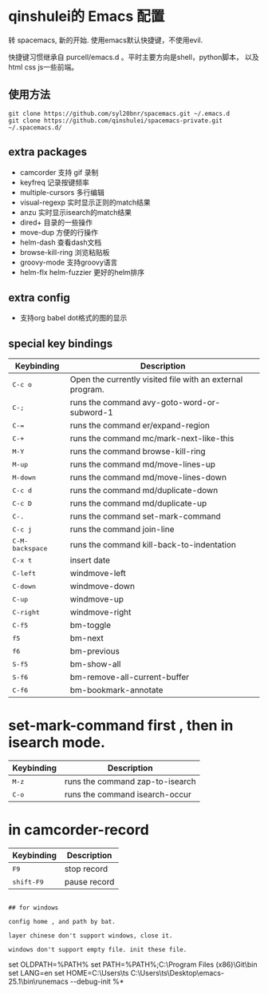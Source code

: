 # qinshulei的 Emacs 配置

转 spacemacs, 新的开始. 使用emacs默认快捷键，不使用evil. 

快捷键习惯继承自 purcell/emacs.d 。平时主要方向是shell，python脚本， 以及html css js一些前端。

## 使用方法

```
git clone https://github.com/syl20bnr/spacemacs.git ~/.emacs.d
git clone https://github.com/qinshulei/spacemacs-private.git ~/.spacemacs.d/
```

## extra packages
+ camcorder 支持 gif 录制
+ keyfreq 记录按键频率
+ multiple-cursors 多行编辑
+ visual-regexp 实时显示正则的match结果
+ anzu 实时显示isearch的match结果
+ dired+ 目录的一些操作
+ move-dup 方便的行操作
+ helm-dash 查看dash文档
+ browse-kill-ring 浏览粘贴板
+ groovy-mode 支持groovy语言
+ helm-flx helm-fuzzier 更好的helm排序

## extra config
+ 支持org babel dot格式的图的显示

## special key bindings

Keybinding         | Description
-------------------|------------------------------------------------------------
<kbd>C-c o</kbd>         | Open the currently visited file with an external program.
<kbd>C-;</kbd>           | runs the command avy-goto-word-or-subword-1
<kbd>C-=</kbd>           | runs the command er/expand-region
<kbd>C-+</kbd>           | runs the command mc/mark-next-like-this
<kbd>M-Y</kbd>           | runs the command browse-kill-ring
<kbd>M-up</kbd>          | runs the command md/move-lines-up
<kbd>M-down</kbd>        | runs the command md/move-lines-down
<kbd>C-c d</kbd>         | runs the command md/duplicate-down
<kbd>C-c D</kbd>         | runs the command md/duplicate-up
<kbd>C-.</kbd>           | runs the command set-mark-command
<kbd>C-c j</kbd>         | runs the command join-line
<kbd>C-M-backspace</kbd> | runs the command kill-back-to-indentation
<kbd>C-x t</kbd>         | insert date
<kbd>C-left</kbd>        | windmove-left
<kbd>C-down</kbd>        | windmove-down
<kbd>C-up</kbd>          | windmove-up
<kbd>C-right</kbd>       | windmove-right
<kbd>C-f5</kbd>          | bm-toggle
<kbd>f5</kbd>            | bm-next
<kbd>f6</kbd>            | bm-previous
<kbd>S-f5</kbd>          | bm-show-all
<kbd>S-f6</kbd>          | bm-remove-all-current-buffer
<kbd>C-f6</kbd>          | bm-bookmark-annotate

# set-mark-command first , then in isearch mode.
Keybinding         | Description
-------------------|------------------------------------------------------------
<kbd>M-z</kbd> | runs the command zap-to-isearch
<kbd>C-o</kbd> | runs the command isearch-occur

# in camcorder-record
Keybinding         | Description
-------------------|------------------------------------------------------------
<kbd>F9</kbd>       | stop record
<kbd>shift-F9</kbd> | pause record

```

## for windows

config home , and path by bat.

layer chinese don't support windows, close it.

windows don't support empty file. init these file.

```
set OLDPATH=%PATH%
set PATH=%PATH%;C:\Program Files (x86)\Git\bin
set LANG=en
set HOME=C:\Users\ts
C:\Users\ts\Desktop\emacs-25.1\bin\runemacs --debug-init %*
```
